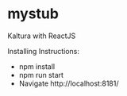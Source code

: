 # mystub
Kaltura with ReactJS

Installing Instructions:
* npm install
* npm run start
* Navigate http://localhost:8181/
